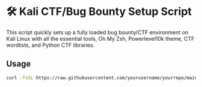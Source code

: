 # 🛠️ Kali CTF/Bug Bounty Setup Script

This script quickly sets up a fully loaded bug bounty/CTF environment on Kali Linux with all the essential tools, Oh My Zsh, Powerlevel10k theme, CTF wordlists, and Python CTF libraries.

## Usage

```bash
curl -fsSL https://raw.githubusercontent.com/yourusername/yourrepo/main/kali_ctf_setup.sh | bash
